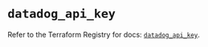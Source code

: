 # `datadog_api_key`

Refer to the Terraform Registry for docs: [`datadog_api_key`](https://registry.terraform.io/providers/datadog/datadog/3.40.0/docs/resources/api_key).
